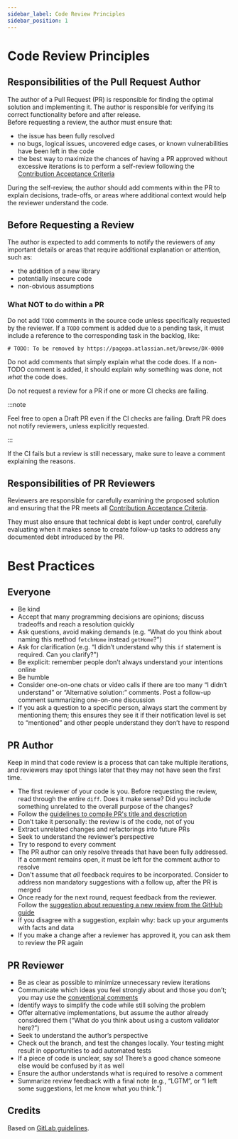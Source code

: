 ```yaml
---
sidebar_label: Code Review Principles
sidebar_position: 1
---
```


# Code Review Principles

## Responsibilities of the Pull Request Author

The author of a Pull Request (PR) is responsible for finding the optimal
solution and implementing it. The author is responsible for verifying its
correct functionality before and after release.  
Before requesting a review, the author must ensure that:

- the issue has been fully resolved
- no bugs, logical issues, uncovered edge cases, or known vulnerabilities have
  been left in the code
- the best way to maximize the chances of having a PR approved without excessive
  iterations is to perform a self-review following the
  [Contribution Acceptance Criteria](../pull-request/acceptance-criteria.md)

During the self-review, the author should add comments within the PR to explain
decisions, trade-offs, or areas where additional context would help the reviewer
understand the code.

## Before Requesting a Review

The author is expected to add comments to notify the reviewers of any important
details or areas that require additional explanation or attention, such as:

- the addition of a new library
- potentially insecure code
- non-obvious assumptions

### What NOT to do within a PR

Do not add `TODO` comments in the source code unless specifically requested by
the reviewer. If a `TODO` comment is added due to a pending task, it must
include a reference to the corresponding task in the backlog, like:

```
# TODO: To be removed by https://pagopa.atlassian.net/browse/DX-0000
```

Do not add comments that simply explain what the code does. If a non-TODO
comment is added, it should explain _why_ something was done, not _what_ the
code does.

Do not request a review for a PR if one or more CI checks are failing.

:::note

Feel free to open a Draft PR even if the CI checks are failing. Draft PR does
not notify reviewers, unless explicitly requested.

:::

If the CI fails but a review is still necessary, make sure to leave a comment
explaining the reasons.

## Responsibilities of PR Reviewers

Reviewers are responsible for carefully examining the proposed solution and
ensuring that the PR meets all
[Contribution Acceptance Criteria](../pull-request/acceptance-criteria.md).

They must also ensure that technical debt is kept under control, carefully
evaluating when it makes sense to create follow-up tasks to address any
documented debt introduced by the PR.

# Best Practices

## Everyone

- Be kind
- Accept that many programming decisions are opinions; discuss tradeoffs and
  reach a resolution quickly
- Ask questions, avoid making demands (e.g. “What do you think about naming this
  method `fetchHome` instead `getHome`?”)
- Ask for clarification (e.g. “I didn’t understand why this `if` statement is
  required. Can you clarify?")
- Be explicit: remember people don’t always understand your intentions online
- Be humble
- Consider one-on-one chats or video calls if there are too many “I didn’t
  understand” or “Alternative solution:” comments. Post a follow-up comment
  summarizing one-on-one discussion
- If you ask a question to a specific person, always start the comment by
  mentioning them; this ensures they see it if their notification level is set
  to “mentioned” and other people understand they don’t have to respond

## PR Author

Keep in mind that code review is a process that can take multiple iterations,
and reviewers may spot things later that they may not have seen the first time.

- The first reviewer of your code is you. Before requesting the review, read
  through the entire `diff`. Does it make sense? Did you include something
  unrelated to the overall purpose of the changes?
- Follow the
  [guidelines to compile PR's title and description](../pull-request/format.md#format-for-pull-requests)
- Don’t take it personally: the review is of the code, not of you
- Extract unrelated changes and refactorings into future PRs
- Seek to understand the reviewer’s perspective
- Try to respond to every comment
- The PR author can only resolve threads that have been fully addressed. If a
  comment remains open, it must be left for the comment author to resolve
- Don't assume that _all_ feedback requires to be incorporated. Consider to
  address non mandatory suggestions with a follow up, after the PR is merged
- Once ready for the next round, request feedback from the reviewer. Follow the
  [suggestion about requesting a new review from the GitHub guide](https://docs.github.com/en/pull-requests/collaborating-with-pull-requests/proposing-changes-to-your-work-with-pull-requests/requesting-a-pull-request-review#requesting-reviews-from-collaborators-and-organization-members)
- If you disagree with a suggestion, explain why: back up your arguments with
  facts and data
- If you make a change after a reviewer has approved it, you can ask them to
  review the PR again

## PR Reviewer

- Be as clear as possible to minimize unnecessary review iterations
- Communicate which ideas you feel strongly about and those you don’t; you may
  use the [conventional comments](conventional-comments.md)
- Identify ways to simplify the code while still solving the problem
- Offer alternative implementations, but assume the author already considered
  them (“What do you think about using a custom validator here?”)
- Seek to understand the author’s perspective
- Check out the branch, and test the changes locally. Your testing might result
  in opportunities to add automated tests
- If a piece of code is unclear, say so! There’s a good chance someone else
  would be confused by it as well
- Ensure the author understands what is required to resolve a comment
- Summarize review feedback with a final note (e.g., “LGTM”, or “I left some
  suggestions, let me know what you think.”)

## Credits

Based on
[GitLab guidelines](https://docs.gitlab.com/development/code_review/#getting-your-merge-request-reviewed-approved-and-merged).
